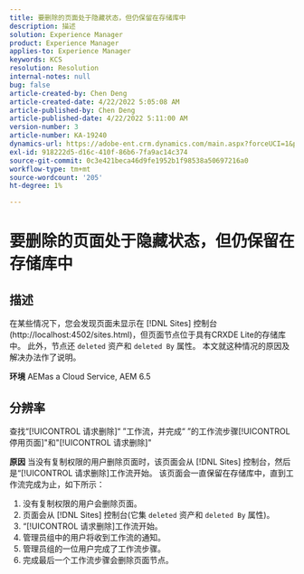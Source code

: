 ```yaml
---
title: 要删除的页面处于隐藏状态，但仍保留在存储库中
description: 描述
solution: Experience Manager
product: Experience Manager
applies-to: Experience Manager
keywords: KCS
resolution: Resolution
internal-notes: null
bug: false
article-created-by: Chen Deng
article-created-date: 4/22/2022 5:05:08 AM
article-published-by: Chen Deng
article-published-date: 4/22/2022 5:11:00 AM
version-number: 3
article-number: KA-19240
dynamics-url: https://adobe-ent.crm.dynamics.com/main.aspx?forceUCI=1&pagetype=entityrecord&etn=knowledgearticle&id=bbe225c1-f9c1-ec11-983e-0022480ab5d0
exl-id: 918222d5-d16c-410f-86b6-7fa9ac14c374
source-git-commit: 0c3e421beca46d9fe1952b1f98538a50697216a0
workflow-type: tm+mt
source-wordcount: '205'
ht-degree: 1%

---
```


# 要删除的页面处于隐藏状态，但仍保留在存储库中

## 描述


在某些情况下，您会发现页面未显示在 [!DNL Sites] 控制台(http://localhost:4502/sites.html)，但页面节点位于具有CRXDE Lite的存储库中。 此外，节点还 `deleted` 资产和 `deleted By` 属性。 本文就这种情况的原因及解决办法作了说明。

<b>环境</b>
AEMas a Cloud Service, AEM 6.5


## 分辨率


查找“[!UICONTROL 请求删除]“ ”工作流，并完成“ ”的工作流步骤[!UICONTROL 停用页面]&quot;和&quot;[!UICONTROL 请求删除]&quot;

<b>原因</b>
当没有复制权限的用户删除页面时，该页面会从 [!DNL Sites] 控制台，然后是“[!UICONTROL 请求删除]工作流开始。 该页面会一直保留在存储库中，直到工作流完成为止，如下所示：
1. 没有复制权限的用户会删除页面。
2. 页面会从 [!DNL Sites] 控制台(它集 `deleted` 资产和 `deleted By` 属性)。
3. “[!UICONTROL 请求删除]工作流开始。
4. 管理员组中的用户将收到工作流的通知。
5. 管理员组的一位用户完成了工作流步骤。
6. 完成最后一个工作流步骤会删除页面节点。
